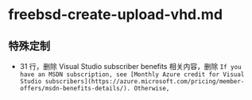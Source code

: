 # freebsd-create-upload-vhd.md

## 特殊定制

* 31 行，删除 Visual Studio subscriber benefits 相关内容，删除 `If you have an MSDN subscription, see [Monthly Azure credit for Visual Studio subscribers](https://azure.microsoft.com/pricing/member-offers/msdn-benefits-details/). Otherwise,`